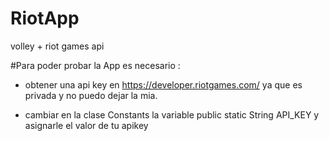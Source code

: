 # RiotApp
volley + riot games api


#Para poder probar la App es necesario :


- obtener una api key en https://developer.riotgames.com/ 
  ya que es privada y no puedo dejar la mia.

-  cambiar en la clase Constants la variable public static String API_KEY
   y asignarle el valor de tu apikey
